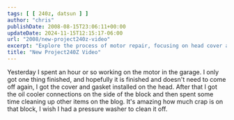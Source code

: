 ```yaml
---
tags: [ [ 240z, datsun ] ]
author: "chris"
publishDate: 2008-08-15T23:06:11+00:00
updateDate: 2024-11-15T12:15:17-06:00
url: "2008/new-project240z-video"
excerpt: "Explore the process of motor repair, focusing on head cover and gasket installation, and the importance of a clean engine block."
title: "New Project240Z Video"
---
```


Yesterday I spent an hour or so working on the motor in the garage. I only got one thing finished, and hopefully it is finished and doesn't need to come off again, I got the cover and gasket installed on the head. After that I got the oil cooler connections on the side of the block and then spent some time cleaning up other items on the blog. It's amazing how much crap is on that block, I wish I had a pressure washer to clean it off.
